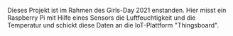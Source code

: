 Dieses Projekt ist im Rahmen des Girls-Day 2021 enstanden. Hier misst ein Raspberry Pi mit Hilfe eines Sensors die Luftfeuchtigkeit und die Temperatur und schickt diese Daten an die IoT-Plattform "Thingsboard".
